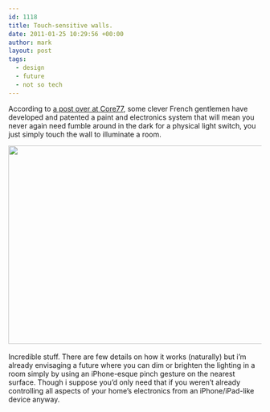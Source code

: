 ```yaml
---
id: 1118
title: Touch-sensitive walls.
date: 2011-01-25 10:29:56 +00:00
author: mark
layout: post
tags:
  - design
  - future
  - not so tech
---
```

According to [a post over at Core77](http://www.core77.com/blog/object_culture/touch-sensitive_wall_paint_that_can_trigger_the_lights_18345.asp), some clever French gentlemen have developed and patented a paint and electronics system that will mean you never again need fumble around in the dark for a physical light switch, you just simply touch the wall to illuminate a room.

<img class="aligncenter size-full wp-image-1119" title="Magic paint" src="/images/fromwp/2011/01/onoffpaint.jpg" alt="" width="525" height="395" srcset="/images/fromwp/2011/01/onoffpaint.jpg 525w, /images/fromwp/2011/01/onoffpaint-300x225.jpg 300w" sizes="(max-width: 525px) 100vw, 525px" />

Incredible stuff. There are few details on how it works (naturally) but i&#8217;m already envisaging a future where you can dim or brighten the lighting in a room simply by using an iPhone-esque pinch gesture on the nearest surface. Though i suppose you&#8217;d only need that if you weren&#8217;t already controlling all aspects of your home&#8217;s electronics from an iPhone/iPad-like device anyway.